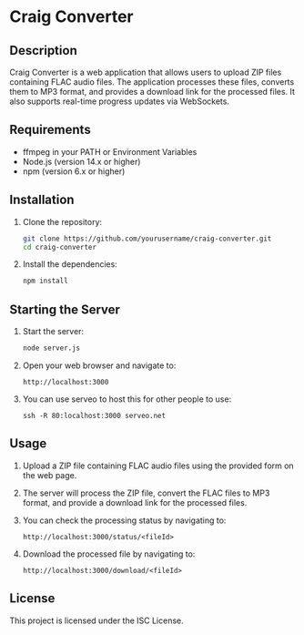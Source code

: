 # Craig Converter

## Description

Craig Converter is a web application that allows users to upload ZIP files containing FLAC audio files. The application processes these files, converts them to MP3 format, and provides a download link for the processed files. It also supports real-time progress updates via WebSockets.

## Requirements

- ffmpeg in your PATH or Environment Variables
- Node.js (version 14.x or higher)
- npm (version 6.x or higher)

## Installation

1. Clone the repository:

   ```sh
   git clone https://github.com/yourusername/craig-converter.git
   cd craig-converter
   ```

2. Install the dependencies:

   ```sh
   npm install
   ```

## Starting the Server

1. Start the server:

   ```sh
   node server.js
   ```

2. Open your web browser and navigate to:

   ```
   http://localhost:3000
   ```

3. You can use serveo to host this for other people to use:

   ```
   ssh -R 80:localhost:3000 serveo.net
   ```

## Usage

1. Upload a ZIP file containing FLAC audio files using the provided form on the web page.
2. The server will process the ZIP file, convert the FLAC files to MP3 format, and provide a download link for the processed files.
3. You can check the processing status by navigating to:

   ```
   http://localhost:3000/status/<fileId>
   ```

4. Download the processed file by navigating to:

   ```
   http://localhost:3000/download/<fileId>
   ```

## License

This project is licensed under the ISC License.
